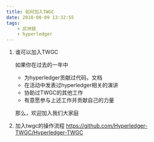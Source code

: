 ```yaml
---
title: 如何加入TWGC
date: 2018-08-09 13:32:55
tags:
    - 区块链
    - hyperledger
---
```




1. 谁可以加入TWGC
   
    如果你在过去的一年中
    - 为hyperledger贡献过代码，文档
    - 在活动中发表过hyperledger相关的演讲
    - 协助过TWGC的其他工作
    - 有意愿参与上述工作并贡献自己的力量

    那么，欢迎加入我们大家庭
2. 加入twgc的操作流程
   https://github.com/Hyperledger-TWGC/Hyperledger-TWGC
   
   
   

